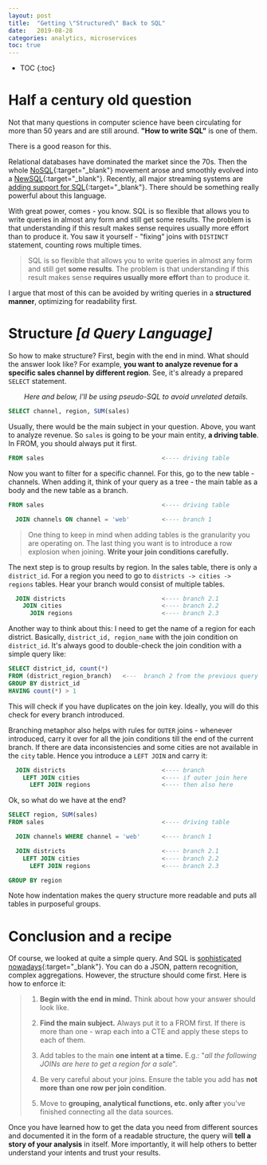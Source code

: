 ```yaml
---
layout: post
title:  "Getting \"Structured\" Back to SQL"
date:   2019-08-28
categories: analytics, microservices
toc: true
---
```

* TOC
{:toc}

# Half a century old question
Not that many questions in computer science have been circulating for more than 50 years and are still around. **"How to write SQL"** is one of them. 

There is a good reason for this. 

Relational databases have dominated the market since the 70s. Then the whole [NoSQL]{:target="_blank"} movement arose and smoothly evolved into a [NewSQL]{:target="_blank"}. Recently, all major streaming systems are [adding support for SQL]{:target="_blank"}. There should be something really powerful about this language.

With great power, comes - you know. SQL is so flexible that allows you to write queries in almost any form and still get some results. The problem is that understanding if this result makes sense requires usually more effort than to produce it. You saw it yourself - "fixing" joins with `DISTINCT` statement, counting rows multiple times. 

>SQL is so flexible that allows you to write queries in almost any form and still get **some results**. The problem is that understanding if this result makes sense **requires usually more effort** than to produce it.

I argue that most of this can be avoided by writing queries in a **structured manner**, optimizing for readability first.


# Structure _[d Query Language]_

So how to make structure? First, begin with the end in mind. What should the answer look like? For example, **you want to analyze revenue for a specific sales channel by different region**. See, it's already a prepared `SELECT` statement.

        _Here and below, I'll be using pseudo-SQL to avoid unrelated details._


```sql
SELECT channel, region, SUM(sales)
```

Usually, there would be the main subject in your question. Above, you want to analyze revenue. So `sales` is going to be your main entity, **a driving table**. In FROM, you should always put it first.

```sql
FROM sales                                 <---- driving table
```

Now you want to filter for a specific channel. For this, go to the new table - channels. When adding it, think of your query as a tree - the main table as a body and the new table as a branch.

```sql
FROM sales                                 <---- driving table

  JOIN channels ON channel = 'web'         <---- branch 1
```

>One thing to keep in mind when adding tables is the granularity you are operating on. The last thing you want is to introduce a row explosion when joining. **Write your join conditions carefully.**

The next step is to group results by region. In the sales table, there is only a `district_id`. For a region you need to go to `districts -> cities -> regions` tables. Hear your branch would consist of multiple tables.

```sql
  JOIN districts                           <---- branch 2.1
    JOIN cities                            <---- branch 2.2
      JOIN regions                         <---- branch 2.3
```

Another way to think about this: I need to get the name of a region for each district. Basically, `district_id, region_name` with the join condition on `district_id`. It's always good to double-check the join condition with a simple query like:

```sql
SELECT district_id, count(*)
FROM (district_region_branch)   <---  branch 2 from the previous query
GROUP BY district_id 
HAVING count(*) > 1
```

This will check if you have duplicates on the join key. Ideally, you will do this check for every branch introduced.

Branching metaphor also helps with rules for `OUTER` joins - whenever introduced, carry it over for all the join conditions till the end of the current branch. If there are data inconsistencies and some cities are not available in the `city` table. Hence you introduce a `LEFT JOIN` and carry it:

```sql
  JOIN districts                           <---- branch
    LEFT JOIN cities                       <---- if outer join here
      LEFT JOIN regions                    <---- then also here
```

Ok, so what do we have at the end?

```sql
SELECT region, SUM(sales)
FROM sales                                 <---- driving table

  JOIN channels WHERE channel = 'web'      <---- branch 1

  JOIN districts                           <---- branch 2.1
    LEFT JOIN cities                       <---- branch 2.2
      LEFT JOIN regions                    <---- branch 2.3

GROUP BY region
```

Note how indentation makes the query structure more readable and puts all tables in purposeful groups.

# Conclusion and a recipe
Of course, we looked at quite a simple query. And SQL is [sophisticated nowadays]{:target="_blank"}. You can do a JSON, pattern recognition, complex aggregations. However, the structure should come first. Here is how to enforce it:

>1. **Begin with the end in mind.** Think about how your answer should look like.
>
>2. **Find the main subject.** Always put it to a FROM first. If there is more than one - wrap each into a CTE and apply these steps to each of them.
>
>3. Add tables to the main **one intent at a time.** E.g.: "_all the following JOINs are here to get a region for a sale_".
>
>4. Be very careful about your joins. Ensure the table you add has **not more than one row per join condition**.
>
>5. Move to **grouping, analytical functions, etc. only after** you've finished connecting all the data sources.

Once you have learned how to get the data you need from different sources and documented it in the form of a readable structure, the query will **tell a story of your analysis** in itself. More importantly, it will help others to better understand your intents and trust your results.

[NewSQL]: https://en.wikipedia.org/wiki/NewSQL
[NoSQL]: https://en.wikipedia.org/wiki/NoSQL
[adding support for SQL]: https://arxiv.org/abs/1905.12133
[sophisticated nowadays]: https://en.wikipedia.org/wiki/SQL:2016